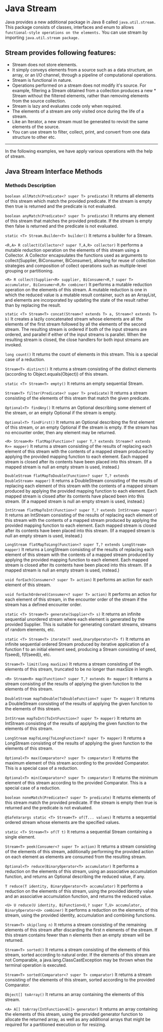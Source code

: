 # Java Stream
Java provides a new additional package in Java 8 called `java.util.stream.` 
This package consists of classes, interfaces and enum to allows `functional-style operations on the elements.` 
You can use stream by importing `java.util.stream package.`

## Stream provides following features:

* Stream does not store elements. 
* It simply conveys elements from a source such as a data structure, an array, or an I/O channel, through a pipeline of computational operations.
* Stream is functional in nature. 
* Operations performed on a stream does not modify it's source. For example, filtering a Stream obtained from a collection produces a new * Stream without the filtered elements, rather than removing elements from the source collection.
* Stream is lazy and evaluates code only when required.
* The elements of a stream are only visited once during the life of a stream.
* Like an Iterator, a new stream must be generated to revisit the same elements of the source.
* You can use stream to filter, collect, print, and convert from one data structure to other etc.
***

In the following examples, we have apply various operations with the help of stream.

## Java Stream Interface Methods

### Methods	Description
`boolean allMatch(Predicate<? super T> predicate)`	It returns all elements of this stream which match the provided predicate. If the stream is empty then true is returned and the predicate is not evaluated.

`boolean anyMatch(Predicate<? super T> predicate)`	It returns any element of this stream that matches the provided predicate. If the stream is empty then false is returned and the predicate is not evaluated.

`static <T> Stream.Builder<T> builder()`	It returns a builder for a Stream.

`<R,A> R collect(Collector<? super T,A,R> collector)`	It performs a mutable reduction operation on the elements of this stream using a Collector. A Collector encapsulates the functions used as arguments to collect(Supplier, BiConsumer, BiConsumer), allowing for reuse of collection strategies and composition of collect operations such as multiple-level grouping or partitioning.

`<R> R collect(Supplier<R> supplier, BiConsumer<R,? super T> accumulator, BiConsumer<R,R> combiner)`	It performs a mutable reduction operation on the elements of this stream. A mutable reduction is one in which the reduced value is a mutable result container, such as an ArrayList, and elements are incorporated by updating the state of the result rather than by replacing the result.

`static <T> Stream<T> concat(Stream<? extends T> a, Stream<? extends T> b)`	It creates a lazily concatenated stream whose elements are all the elements of the first stream followed by all the elements of the second stream. The resulting stream is ordered if both of the input streams are ordered, and parallel if either of the input streams is parallel. When the resulting stream is closed, the close handlers for both input streams are invoked.

`long count()`	It returns the count of elements in this stream. This is a special case of a reduction.

`Stream<T> distinct()`	It returns a stream consisting of the distinct elements (according to Object.equals(Object)) of this stream.

`static <T> Stream<T> empty()`	It returns an empty sequential Stream.

`Stream<T> filter(Predicate<? super T> predicate)`	It returns a stream consisting of the elements of this stream that match the given predicate.

`Optional<T> findAny()`	It returns an Optional describing some element of the stream, or an empty Optional if the stream is empty.

`Optional<T> findFirst()`	It returns an Optional describing the first element of this stream, or an empty Optional if the stream is empty. If the stream has no encounter order, then any element may be returned.

`<R> Stream<R> flatMap(Function<? super T,? extends Stream<? extends R>> mapper)`	It returns a stream consisting of the results of replacing each element of this stream with the contents of a mapped stream produced by applying the provided mapping function to each element. Each mapped stream is closed after its contents have been placed into this stream. (If a mapped stream is null an empty stream is used, instead.)

`DoubleStream flatMapToDouble(Function<? super T,? extends DoubleStream> mapper)`	It returns a DoubleStream consisting of the results of replacing each element of this stream with the contents of a mapped stream produced by applying the provided mapping function to each element. Each mapped stream is closed after its contents have placed been into this stream. (If a mapped stream is null an empty stream is used, instead.)

`IntStream flatMapToInt(Function<? super T,? extends IntStream> mapper)`	It returns an IntStream consisting of the results of replacing each element of this stream with the contents of a mapped stream produced by applying the provided mapping function to each element. Each mapped stream is closed after its contents have been placed into this stream. (If a mapped stream is null an empty stream is used, instead.)

`LongStream flatMapToLong(Function<? super T,? extends LongStream> mapper)`	It returns a LongStream consisting of the results of replacing each element of this stream with the contents of a mapped stream produced by applying the provided mapping function to each element. Each mapped stream is closed after its contents have been placed into this stream. (If a mapped stream is null an empty stream is used, instead.)

`void forEach(Consumer<? super T> action)`	It performs an action for each element of this stream.

`void forEachOrdered(Consumer<? super T> action)`	It performs an action for each element of this stream, in the encounter order of the stream if the stream has a defined encounter order.

`static <T> Stream<T> generate(Supplier<T> s)`	It returns an infinite sequential unordered stream where each element is generated by the provided Supplier. This is suitable for generating constant streams, streams of random elements, etc.

`static <T> Stream<T> iterate(T seed,UnaryOperator<T> f)`	It returns an infinite sequential ordered Stream produced by iterative application of a function f to an initial element seed, producing a Stream consisting of seed, f(seed), f(f(seed)), etc.

`Stream<T> limit(long maxSize)`	It returns a stream consisting of the elements of this stream, truncated to be no longer than maxSize in length.

`<R> Stream<R> map(Function<? super T,? extends R> mapper)`	It returns a stream consisting of the results of applying the given function to the elements of this stream.


`DoubleStream mapToDouble(ToDoubleFunction<? super T> mapper)`	It returns a DoubleStream consisting of the results of applying the given function to the elements of this stream.

`IntStream mapToInt(ToIntFunction<? super T> mapper)`	It returns an IntStream consisting of the results of applying the given function to the elements of this stream.

`LongStream mapToLong(ToLongFunction<? super T> mapper)`	It returns a LongStream consisting of the results of applying the given function to the elements of this stream.

`Optional<T> max(Comparator<? super T> comparator)`	It returns the maximum element of this stream according to the provided Comparator. This is a special case of a reduction.

`Optional<T> min(Comparator<? super T> comparator)`	It returns the minimum element of this stream according to the provided Comparator. This is a special case of a reduction.

`boolean noneMatch(Predicate<? super T> predicate)`	It returns elements of this stream match the provided predicate. If the stream is empty then true is returned and the predicate is not evaluated.

`@SafeVarargs static <T> Stream<T> of(T... values)`	It returns a sequential ordered stream whose elements are the specified values.

`static <T> Stream<T> of(T t)`	It returns a sequential Stream containing a single element.

`Stream<T> peek(Consumer<? super T> action)`	It returns a stream consisting of the elements of this stream, additionally performing the provided action on each element as elements are consumed from the resulting stream.

`Optional<T> reduce(BinaryOperator<T> accumulator)`	It performs a reduction on the elements of this stream, using an associative accumulation function, and returns an Optional describing the reduced value, if any.

`T reduce(T identity, BinaryOperator<T> accumulator)`	It performs a reduction on the elements of this stream, using the provided identity value and an associative accumulation function, and returns the reduced value.

`<U> U reduce(U identity, BiFunction<U,? super T,U> accumulator, BinaryOperator<U> combiner)`	It performs a reduction on the elements of this stream, using the provided identity, accumulation and combining functions.

`Stream<T> skip(long n)`	It returns a stream consisting of the remaining elements of this stream after discarding the first n elements of the stream. If this stream contains fewer than n elements then an empty stream will be returned.

`Stream<T> sorted()`	It returns a stream consisting of the elements of this stream, sorted according to natural order. If the elements of this stream are not Comparable, a java.lang.ClassCastException may be thrown when the terminal operation is executed.

`Stream<T> sorted(Comparator<? super T> comparator)`	It returns a stream consisting of the elements of this stream, sorted according to the provided Comparator.

`Object[] toArray()`	It returns an array containing the elements of this stream.

`<A> A[] toArray(IntFunction<A[]> generator)`	It returns an array containing the elements of this stream, using the provided generator function to allocate the returned array, as well as any additional arrays that might be required for a partitioned execution or for resizing.